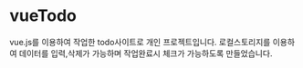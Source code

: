 # vueTodo
vue.js를 이용하여 작업한 todo사이트로 개인 프로젝트입니다.
로컬스토리지를 이용하여 데이터를 입력,삭제가 가능하며 작업완료시 체크가 가능하도록 만들었습니다.

